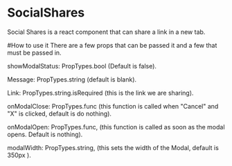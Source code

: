 # SocialShares
Social Shares is a react component that can share a link in a new tab.

#How to use it
There are a few props that can be passed it and a few that must be passed in.

  showModalStatus: PropTypes.bool (Default is false).

  Message: PropTypes.string (default is blank).

  Link: PropTypes.string.isRequired (this is the link we are sharing).

  onModalClose: PropTypes.func (this function is called when "Cancel" and "X" is clicked, default is do nothing).

  onModalOpen: PropTypes.func,  (this function is called as soon as the modal opens. Default is nothing).
  
  modalWidth: PropTypes.string, (this sets the width of the Modal, default is 350px ).
